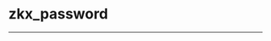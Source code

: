# zkx_password
-----------------------------------------------------------------------------------------------
